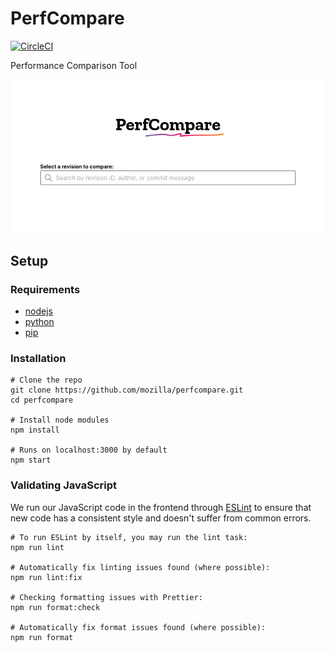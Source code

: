 # PerfCompare
[![CircleCI](https://circleci.com/gh/mozilla/perfcompare/tree/master.svg?style=svg&circle-token=0e469081c107bb9544086a649c703dfc02ab178b)](https://circleci.com/gh/mozilla/perfcompare/tree/master)

Performance Comparison Tool

![screenshot](screenshot.png)

## Setup

### Requirements

-   [nodejs](https://nodejs.org/en/download/)
-   [python](https://www.python.org/downloads/release/python-369/)
-   [pip](https://pip.pypa.io/en/stable/installation/)

### Installation

```
# Clone the repo
git clone https://github.com/mozilla/perfcompare.git
cd perfcompare

# Install node modules
npm install

# Runs on localhost:3000 by default
npm start
```

### Validating JavaScript 
We run our JavaScript code in the frontend through [ESLint](https://eslint.org/) to ensure that new code has a consistent style and doesn't suffer from common errors. 
```
# To run ESLint by itself, you may run the lint task:
npm run lint

# Automatically fix linting issues found (where possible):
npm run lint:fix

# Checking formatting issues with Prettier:
npm run format:check

# Automatically fix format issues found (where possible):
npm run format
```
